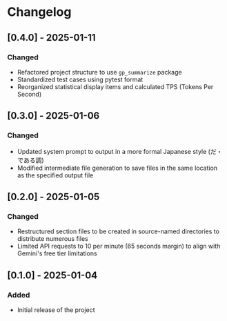 # Changelog

## [0.4.0] - 2025-01-11
### Changed
- Refactored project structure to use `gp_summarize` package
- Standardized test cases using pytest format
- Reorganized statistical display items and calculated TPS (Tokens Per Second)

## [0.3.0] - 2025-01-06
### Changed
- Updated system prompt to output in a more formal Japanese style (だ・である調)
- Modified intermediate file generation to save files in the same location as the specified output file

## [0.2.0] - 2025-01-05
### Changed
- Restructured section files to be created in source-named directories to distribute numerous files
- Limited API requests to 10 per minute (65 seconds margin) to align with Gemini's free tier limitations

## [0.1.0] - 2025-01-04
### Added
- Initial release of the project
